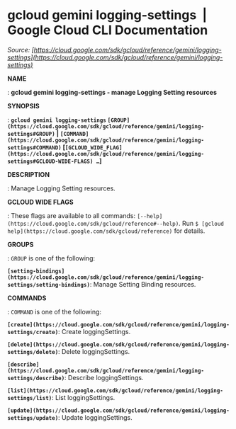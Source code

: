 # gcloud gemini logging-settings  |  Google Cloud CLI Documentation

*Source: [https://cloud.google.com/sdk/gcloud/reference/gemini/logging-settings](https://cloud.google.com/sdk/gcloud/reference/gemini/logging-settings)*

**NAME**

: **gcloud gemini logging-settings - manage Logging Setting resources**

**SYNOPSIS**

: **`gcloud gemini logging-settings` `[GROUP](https://cloud.google.com/sdk/gcloud/reference/gemini/logging-settings#GROUP)` | `[COMMAND](https://cloud.google.com/sdk/gcloud/reference/gemini/logging-settings#COMMAND)` [`[GCLOUD_WIDE_FLAG](https://cloud.google.com/sdk/gcloud/reference/gemini/logging-settings#GCLOUD-WIDE-FLAGS) …`]**

**DESCRIPTION**

: Manage Logging Setting resources.

**GCLOUD WIDE FLAGS**

: These flags are available to all commands: `[--help](https://cloud.google.com/sdk/gcloud/reference#--help)`.
Run `$ [gcloud help](https://cloud.google.com/sdk/gcloud/reference)` for details.

**GROUPS**

: ``GROUP`` is one of the following:

**`[setting-bindings](https://cloud.google.com/sdk/gcloud/reference/gemini/logging-settings/setting-bindings)`**:
Manage Setting Binding resources.

**COMMANDS**

: ``COMMAND`` is one of the following:

**`[create](https://cloud.google.com/sdk/gcloud/reference/gemini/logging-settings/create)`**:
Create loggingSettings.

**`[delete](https://cloud.google.com/sdk/gcloud/reference/gemini/logging-settings/delete)`**:
Delete loggingSettings.

**`[describe](https://cloud.google.com/sdk/gcloud/reference/gemini/logging-settings/describe)`**:
Describe loggingSettings.

**`[list](https://cloud.google.com/sdk/gcloud/reference/gemini/logging-settings/list)`**:
List loggingSettings.

**`[update](https://cloud.google.com/sdk/gcloud/reference/gemini/logging-settings/update)`**:
Update loggingSettings.